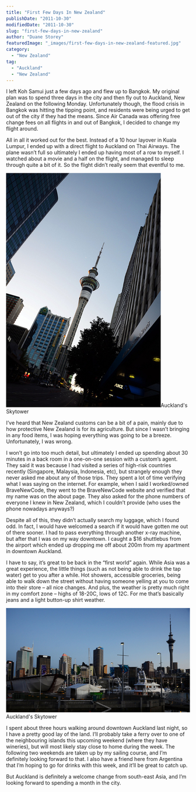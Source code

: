 ```yaml
---
title: "First Few Days In New Zealand"
publishDate: "2011-10-30"
modifiedDate: "2011-10-30"
slug: "first-few-days-in-new-zealand"
author: "Duane Storey"
featuredImage: "_images/first-few-days-in-new-zealand-featured.jpg"
category:
  - "New Zealand"
tag:
  - "Auckland"
  - "New Zealand"
---
```


I left Koh Samui just a few days ago and flew up to Bangkok. My original plan was to spend three days in the city and then fly out to Auckland, New Zealand on the following Monday. Unfortunately though, the flood crisis in Bangkok was hitting the tipping point, and residents were being urged to get out of the city if they had the means. Since Air Canada was offering free change fees on all flights in and out of Bangkok, I decided to change my flight around.

All in all it worked out for the best. Instead of a 10 hour layover in Kuala Lumpur, I ended up with a direct flight to Auckland on Thai Airways. The plane wasn’t full so ultimately I ended up having most of a row to myself. I watched about a movie and a half on the flight, and managed to sleep through quite a bit of it. So the flight didn’t really seem that eventful to me.

[![](_images/first-few-days-in-new-zealand-1.jpg "Auckland's Skytower")](http://www.migratorynerd.com/wordpress/wp-content/uploads/2011/10/6293664209_e34e4a4e22_z-2.jpg)Auckland's Skytower



I’ve heard that New Zealand customs can be a bit of a pain, mainly due to how protective New Zealand is for its agriculture. But since I wasn’t bringing in any food items, I was hoping everything was going to be a breeze. Unfortunately, I was wrong.

I won’t go into too much detail, but ultimately I ended up spending about 30 minutes in a back room in a one-on-one session with a custom’s agent. They said it was because I had visited a series of high-risk countries recently (Singapore, Malaysia, Indonesia, etc), but strangely enough they never asked me about any of those trips. They spent a lot of time verifying what I was saying on the internet. For example, when I said I worked/owned BraveNewCode, they went to the BraveNewCode website and verified that my name was on the about page. They also asked for the phone numbers of everyone I knew in New Zealand, which I couldn’t provide (who uses the phone nowadays anyways?)

Despite all of this, they didn’t actually search my luggage, which I found odd. In fact, I would have welcomed a search if it would have gotten me out of there sooner. I had to pass everything through another x-ray machine, but after that I was on my way downtown. I caught a $16 shuttlebus from the airport which ended up dropping me off about 200m from my apartment in downtown Auckland.

I have to say, it’s great to be back in the “first world” again. While Asia was a great experience, the little things (such as not being able to drink the tap water) get to you after a while. Hot showers, accessible groceries, being able to walk down the street without having someone yelling at you to come into their store – all nice changes. And plus, the weather is pretty much right in my comfort zone – highs of 18-20C, lows of 12C. For me that’s basically jeans and a light button-up shirt weather.

[![](_images/first-few-days-in-new-zealand-2.jpg "Auckland, Marina View")](_images/first-few-days-in-new-zealand-2.jpg)Auckland's Skytower



I spent about three hours walking around downtown Auckland last night, so I have a pretty good lay of the land. I’ll probably take a ferry over to one of the neighbouring islands this upcoming weekend (where they have wineries), but will most likely stay close to home during the week. The following two weekends are taken up by my sailing course, and I’m definitely looking forward to that. I also have a friend here from Argentina that I’m hoping to go for drinks with this week, and it’ll be great to catch up.

But Auckland is definitely a welcome change from south-east Asia, and I’m looking forward to spending a month in the city.